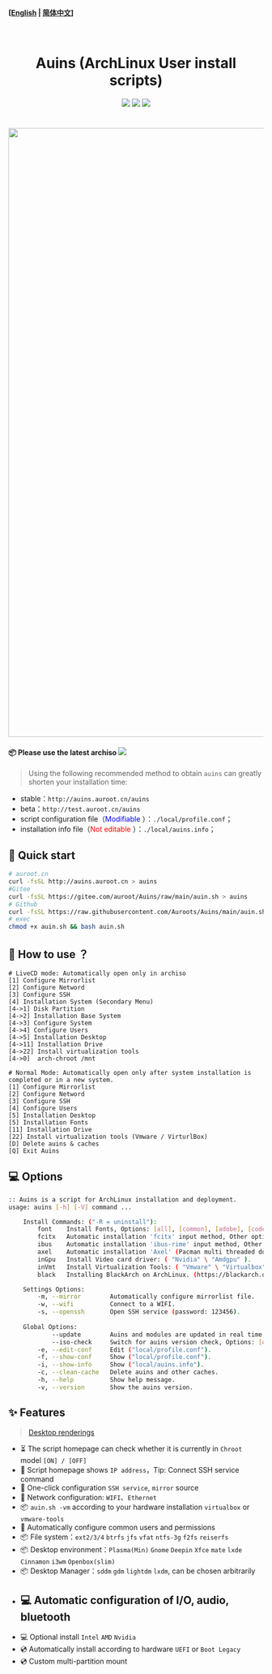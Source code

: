 **[[English](https://github.com/Auroots/Auins/blob/main/README_en.md) | [简体中文](https://github.com/Auroots/Auins/blob/main/README.md)]** 
<h1 align="center">
  <br>
  Auins (ArchLinux User install scripts)
  <br>
</h1>
<p align="center">
<img src="https://img.shields.io/badge/Bash-red?style=flat-square&logo=shell">
<img src="https://img.shields.io/badge/OS-ArchLinux-blue?style=flat-square&logo=arch-linux">
     <a href="https://jq.qq.com/?_wv=1027&k=yASMQyjM">
      <img src="https://img.shields.io/badge/QQ%E7%BE%A4 @auroot -346952836-success?style=flat-square&logo=appveyor">
  </a>
</p>
<h1 align="center">
  <a href="https://github.com/Auroots/Auins" alt="logo" ><img src="https://gitee.com/auroot/Auins/raw/main/local/Auins.jpg" width="1200"/></a>
  <br>
</h1>
<h4>
📦 Please use the latest archiso
<a href="https://github.com/Auroots/Auins/blob/main/doc/update-zh.md">
    <img src="https://img.shields.io/badge/journal-%E6%9B%B4%E6%96%B0%E6%97%A5%E5%BF%97-brightgreen?style=flat-square&logo=appveyor">
</a>
</h4>


>   Using the following recommended method to obtain `auins` can greatly shorten your installation time:

- stable：`http://auins.auroot.cn/auins`
- beta：`http://test.auroot.cn/auins`
- script configuration file（<font color='blue'>Modifiable </font>）：```./local/profile.conf```；
- installation info file（<font color='red'>Not editable </font>）：```./local/auins.info```；

## 💾 Quick start

```bash
# auroot.cn 
curl -fsSL http://auins.auroot.cn > auins
#Gitee
curl -fsSL https://gitee.com/auroot/Auins/raw/main/auin.sh > auins
# Github
curl -fsSL https://raw.githubusercontent.com/Auroots/Auins/main/auin.sh > auins
# exec
chmod +x auin.sh && bash auin.sh
```

## :rocket:  How to use ？

```
# LiveCD mode: Automatically open only in archiso
[1] Configure Mirrorlist
[2] Configure Netword
[3] Configure SSH
[4] Installation System (Secondary Menu)
[4->1] Disk Partition
[4->2] Installation Base System
[4->3] Configure System
[4->4] Configure Users
[4->5] Installation Desktop
[4->11] Installation Drive
[4->22] Install virtualization tools
[4->0]  arch-chroot /mnt

# Normal Mode: Automatically open only after system installation is completed or in a new system.
[1] Configure Mirrorlist
[2] Configure Netword
[3] Configure SSH
[4] Configure Users
[5] Installation Desktop
[5] Installation Fonts
[11] Installation Drive
[22] Install virtualization tools (Vmware / VirturlBox) 
[D] Delete auins & caches  
[Q] Exit Auins 
```

## 💻 Options

```bash
:: Auins is a script for ArchLinux installation and deployment.
usage: auins [-h] [-V] command ...

    Install Commands: ("-R = uninstall"):
        font    Install Fonts, Options: [all], [common], [adobe], [code].
        fcitx   Automatic installation 'fcitx' input method, Other options: [-R].
        ibus    Automatic installation 'ibus-rime' input method, Other options: [-R].
        axel    Automatic installation 'Axel' (Pacman multi threaded download), Other options: [-R].
        inGpu   Install Video card driver: ( "Nvidia" \ "Amdgpu" ).
        inVmt   Install Virtualization Tools: ( "Vmware" \ "Virtualbox" ).
        black   Installing BlackArch on ArchLinux. (https://blackarch.org/strap.sh)

    Settings Options:
        -m, --mirror        Automatically configure mirrorlist file.
        -w, --wifi          Connect to a WIFI.
        -s, --openssh       Open SSH service (password: 123456).
             
    Global Options:
            --update        Auins and modules are updated in real time, Options: [enable], [disable].
            --iso-check     Switch for auins version check, Options: [enable], [disable].
        -e, --edit-conf     Edit ("local/profile.conf").
        -f, --show-conf     Show ("local/profile.conf").
        -i, --show-info     Show ("local/auins.info").
        -c, --clean-cache   Delete auins and other caches.
        -h, --help          Show help message.
        -v, --version       Show the auins version.
```



## :sparkles: Features

>    [Desktop renderings](https://gitee.com/auroot/Auins/blob/main/doc/Picture.md)

- ⏳  The script homepage can check whether it is currently in `Chroot` model `[ON] / [OFF]`
- 🔗  Script homepage shows `IP address`，Tip: Connect SSH service command
- 🔗  One-click configuration `SSH service`, `mirror` source
- 🔗  Network configuration: `WIFI`、`Ethernet`
- 📦  `auin.sh -vm`  according to your hardware installation `virtualbox` or `vmware-tools`
- 🙎  Automatically configure common users and permissions
- 📦  File system：`ext2/3/4`  `btrfs`  `jfs`  `vfat`  `ntfs-3g`  `f2fs`  `reiserfs`
- 📦  Desktop environment：`Plasma(Min)` `Gnome` `Deepin` `Xfce` `mate` `lxde` `Cinnamon` `i3wm` `Openbox(slim)` 
- 📦  Desktop Manager：`sddm` `gdm` `lightdm` `lxdm`, can be chosen arbitrarily
- ## 💻  Automatic configuration of I/O, audio, bluetooth
- 💻  Optional install `Intel` `AMD` `Nvidia`
- 💿  Automatically install according to hardware  `UEFI` or `Boot Legacy` 
- 💿  Custom multi-partition mount

 
